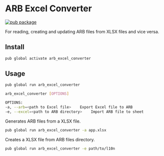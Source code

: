 # ARB Excel Converter
[![pub package](https://img.shields.io/pub/v/arb_excel_converter.svg)](https://pub.dev/packages/arb_excel_converter)

For reading, creating and updating ARB files from XLSX files and vice versa.

## Install

```bash
pub global activate arb_excel_converter
```

## Usage

```bash
pub global run arb_excel_converter

arb_excel_converter [OPTIONS]

OPTIONS:
-a, --arb=<path to Excel file>    Export Excel file to ARB
-e, --excel=<path to ARB directory>    Import ARB file to sheet

```

Generates ARB files from a XLSX file.

```bash
pub global run arb_excel_converter -a app.xlsx
```

Creates a XLSX file from ARB files directory.

```bash
pub global run arb_excel_converter -e path/to/l10n
```
